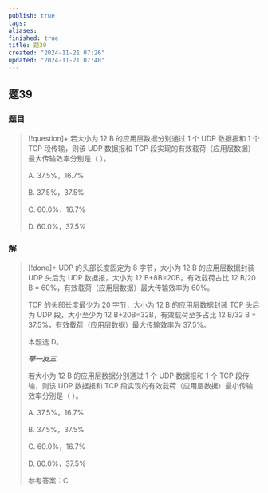 ```yaml
---
publish: true
tags: 
aliases: 
finished: true
title: 题39
created: "2024-11-21 07:26"
updated: "2024-11-21 07:40"
---
```

## 题39
### 题目
> [!question]+
> 若大小为 12 B 的应用层数据分别通过 1 个 UDP 数据报和 1 个 TCP 段传输，则该 UDP 数据报和 TCP 段实现的有效载荷（应用层数据）最大传输效率分别是（ ）。
> 
> A. 37.5%，16.7%
> 
> B. 37.5%，37.5%
> 
> C. 60.0%，16.7%
> 
> D. 60.0%，37.5%
### 解
> [!done]+
> UDP 的头部长度固定为 8 字节，大小为 12 B 的应用层数据封装 UDP 头后为 UDP 数据报，大小为 12 B+8B=20B，有效载荷占比 12 B/20 B = 60%，有效载荷（应用层数据）最大传输效率为 60%。
> 
> TCP 的头部长度最少为 20 字节，大小为 12 B 的应用层数据封装 TCP 头后为 UDP 段，大小至少为 12 B+20B=32B，有效载荷至多占比 12 B/32 B = 37.5%，有效载荷（应用层数据）最大传输效率为 37.5%。
> 
> 本题选 D。
> 
> **_举一反三_**
> 
> 若大小为 12 B 的应用层数据分别通过 1 个 UDP 数据报和 1 个 TCP 段传输，则该 UDP 数据报和 TCP 段实现的有效载荷（应用层数据）最小传输效率分别是（ ）。
> 
> A. 37.5%，16.7%
> 
> B. 37.5%，37.5%
> 
> C. 60.0%，16.7%
> 
> D. 60.0%，37.5%
> 
> 参考答案：C